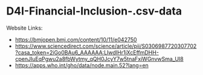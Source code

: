 # D4I-Financial-Inclusion-.csv-data

Website Links:
- https://bmjopen.bmj.com/content/10/11/e042750
- https://www.sciencedirect.com/science/article/pii/S0306987720307702?casa_token=2iGo0BAu6_AAAAAA:LIwdIHr1jXcEffmDHH-cpenJIuEqPgwu2a8fbWytmy_qQH0JcyY7w5tnaFxiWGnvwSma_UI8
- https://apps.who.int/gho/data/node.main.52?lang=en
